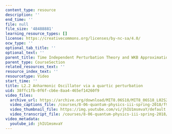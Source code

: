 ```yaml
---
content_type: resource
description: ''
end_time: ''
file: null
file_size: '48488881'
learning_resource_types: []
license: https://creativecommons.org/licenses/by-nc-sa/4.0/
ocw_type: ''
optional_tab_title: ''
optional_text: ''
parent_title: Time Independent Perturbation Theory and WKB Approximation
parent_type: CourseSection
related_resources_text: ''
resource_index_text: ''
resourcetype: Video
start_time: ''
title: L2.2 Anharmonic Oscillator via a quartic perturbation
uid: 38ffc1fb-0f6f-cb6e-8aa4-465ef14260f9
video_files:
  archive_url: https://archive.org/download/MIT8.06S18/MIT8_06S18_L02S2_300k.mp4
  video_captions_file: /courses/8-06-quantum-physics-iii-spring-2018/f9fcfa0789be510990f174fff17a78bf_jhIU1msmvaY.vtt
  video_thumbnail_file: https://img.youtube.com/vi/jhIU1msmvaY/default.jpg
  video_transcript_file: /courses/8-06-quantum-physics-iii-spring-2018/be90a10d04f73c049d05359b366ab291_jhIU1msmvaY.pdf
video_metadata:
  youtube_id: jhIU1msmvaY
---
```

